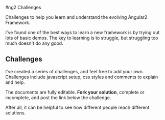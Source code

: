 #ng2 Challenges

Challenges to help you learn and understand the evolving Angular2 Framework.

I've found one of the best ways to learn a new framework is by trying out lots of basic demos. The key to learning is to struggle, but struggling too much doesn't do any good.  

## Challenges
I've created a series of challenges, and feel free to add your own. Challenges include javascript setup, css styles and comments to explain and help.

The documents are fully editable. **Fork your solution**, complete or incomplete, and post the link below the challenge. 

After all, it can be helpful to see how different people reach different solutions.